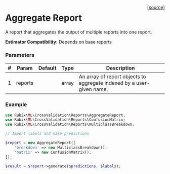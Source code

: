 <span style="float:right;"><a href="https://github.com/RubixML/RubixML/blob/master/src/CrossValidation/Reports/AggregateReport.php">[source]</a></span>

# Aggregate Report
A report that aggregates the output of multiple reports into one report.

**Estimator Compatibility:** Depends on base reports

### Parameters
| # | Param | Default | Type | Description |
|---|---|---|---|---|
| 1 | reports | | array | An array of report objects to aggregate indexed by a user-given name. |

### Example
```php
use Rubix\ML\CrossValidation\Reports\AggregateReport;
use Rubix\ML\CrossValidation\Reports\ConfusionMatrix;
use Rubix\ML\CrossValidation\Reports\MulticlassBreakdown;

// Import labels and make predictions

$report = new AggregateReport([
	'breakdown' => new MulticlassBreakdown(),
	'matrix' => new ConfusionMatrix(),
]);

$result = $report->generate($predictions, $labels);
```